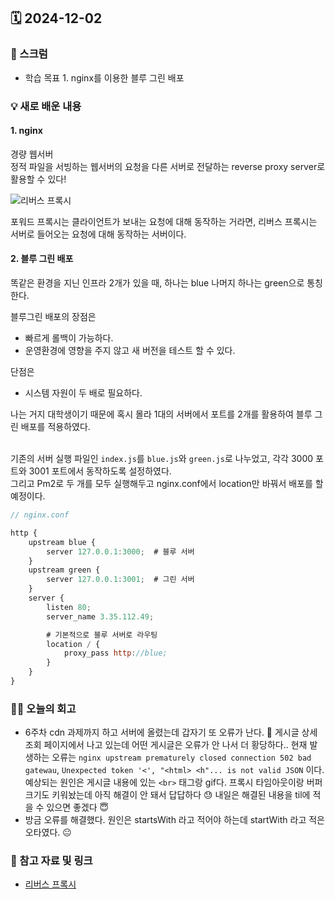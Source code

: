 ## 🗓️ 2024-12-02

### 🐌 스크럼

- 학습 목표 1. nginx를 이용한 블루 그린 배포

### 💡 새로 배운 내용

#### 1. nginx

경량 웹서버 <br />
정적 파일을 서빙하는 웹서버의 요청을 다른 서버로 전달하는 reverse proxy server로 활용할 수 있다! <br />

![리버스 프록시](https://cf-assets.www.cloudflare.com/slt3lc6tev37/3msJRtqxDysQslvrKvEf8x/f7f54c9a2cad3e4586f58e8e0e305389/reverse_proxy_flow.png)

포워드 프록시는 클라이언트가 보내는 요청에 대해 동작하는 거라면, 리버스 프록시는 서버로 들어오는 요청에 대해 동작하는 서버이다.

#### 2. 블루 그린 배포

똑같은 환경을 지닌 인프라 2개가 있을 때, 하나는 blue 나머지 하나는 green으로 통칭한다. <br />

블루그린 배포의 장점은

- 빠르게 롤백이 가능하다.
- 운영환경에 영향을 주지 않고 새 버전을 테스트 할 수 있다.

단점은

- 시스템 자원이 두 배로 필요하다.

나는 거지 대학생이기 때문에 혹시 몰라 1대의 서버에서 포트를 2개를 활용하여 블루 그린 배포를 적용하였다. <br />
<br />

기존의 서버 실행 파일인 `index.js`를 `blue.js`와 `green.js`로 나누었고, 각각 3000 포트와 3001 포트에서 동작하도록 설정하였다. <br />
그리고 Pm2로 두 개를 모두 실행해두고 nginx.conf에서 location만 바꿔서 배포를 할 예정이다. <br />

```js
// nginx.conf

http {
	upstream blue {
	    server 127.0.0.1:3000;  # 블루 서버
	}
	upstream green {
	    server 127.0.0.1:3001;  # 그린 서버
	}
	server {
	    listen 80;
	    server_name 3.35.112.49;

	    # 기본적으로 블루 서버로 라우팅
	    location / {
	        proxy_pass http://blue;
	    }
	}
}
```

### 👏🏻 오늘의 회고

- 6주차 cdn 과제까지 하고 서버에 올렸는데 갑자기 또 오류가 난다. 🤯 게시글 상세 조회 페이지에서 나고 있는데 어떤 게시글은 오류가 안 나서 더 황당하다.. 현재 발생하는 오류는 `nginx upstream prematurely closed connection 502 bad gatewau`, `Unexpected token '<', "<html> <h"... is not valid JSON` 이다. 예상되는 원인은 게시글 내용에 있는 `<br>` 태그랑 gif다. 프록시 타임아웃이랑 버퍼 크기도 키워놨는데 아직 해결이 안 돼서 답답하다 😓 내일은 해결된 내용을 til에 적을 수 있으면 좋겠다 😇
- 방금 오류를 해결했다. 원인은 startsWith 라고 적어야 하는데 startWith 라고 적은 오타였다. 😐

### 🔗 참고 자료 및 링크

- [리버스 프록시](https://www.cloudflare.com/ko-kr/learning/cdn/glossary/reverse-proxy/)
